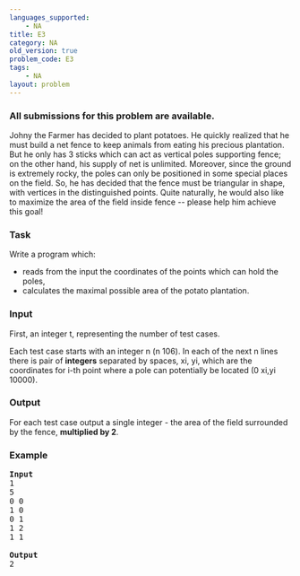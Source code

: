 ```yaml
---
languages_supported:
    - NA
title: E3
category: NA
old_version: true
problem_code: E3
tags:
    - NA
layout: problem
---
```

###  All submissions for this problem are available. 

Johny the Farmer has decided to plant potatoes. He quickly realized that he must build a net fence to keep animals from eating his precious plantation. But he only has 3 sticks which can act as vertical poles supporting fence; on the other hand, his supply of net is unlimited. Moreover, since the ground is extremely rocky, the poles can only be positioned in some special places on the field. So, he has decided that the fence must be triangular in shape, with vertices in the distinguished points. Quite naturally, he would also like to maximize the area of the field inside fence -- please help him achieve this goal!

### Task

Write a program which:

- reads from the input the coordinates of the points which can hold the poles,
- calculates the maximal possible area of the potato plantation.

### Input

First, an integer t, representing the number of test cases.

Each test case starts with an integer n (n 106). In each of the next n lines there is pair of **integers** separated by spaces, xi, yi, which are the coordinates for i-th point where a pole can potentially be located (0 xi,yi 10000).

### Output

For each test case output a single integer - the area of the field surrounded by the fence, **multiplied by 2**.

### Example

<pre><strong>Input</strong>
1
5
0 0
1 0 
0 1
1 2
1 1

<strong>Output</strong>
2
</pre>